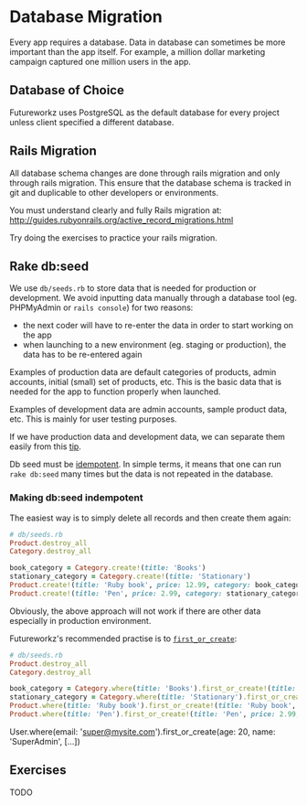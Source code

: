 # Database Migration
Every app requires a database. Data in database can sometimes be more important than the app itself. For example, a million dollar marketing campaign captured one million users in the app.

## Database of Choice
Futureworkz uses PostgreSQL as the default database for every project unless client specified a different database.

## Rails Migration
All database schema changes are done through rails migration and only through rails migration. This ensure that the database schema is tracked in git and duplicable to other developers or environments.

You must understand clearly and fully Rails migration at: http://guides.rubyonrails.org/active_record_migrations.html

Try doing the exercises to practice your rails migration.

## Rake db:seed
We use `db/seeds.rb` to store data that is needed for production or development. We avoid inputting data manually through a database tool (eg. PHPMyAdmin or `rails console`) for two reasons:
- the next coder will have to re-enter the data in order to start working on the app
- when launching to a new environment (eg. staging or production), the data has to be re-entered again

Examples of production data are default categories of products, admin accounts, initial (small) set of products, etc. This is the basic data that is needed for the app to function properly when launched.

Examples of development data are admin accounts, sample product data, etc. This is mainly for user testing purposes.

If we have production data and development data, we can separate them easily from this [tip](http://dennisreimann.de/blog/seeds-for-different-environments/).

Db seed must be [idempotent](https://en.wikipedia.org/wiki/Idempotence). In simple terms, it means that one can run `rake db:seed` many times but the data is not repeated in the database.

### Making db:seed indempotent
The easiest way is to simply delete all records and then create them again:
```ruby
# db/seeds.rb
Product.destroy_all
Category.destroy_all

book_category = Category.create!(title: 'Books')
stationary_category = Category.create!(title: 'Stationary')
Product.create!(title: 'Ruby book', price: 12.99, category: book_category)
Product.create!(title: 'Pen', price: 2.99, category: stationary_category)
```

Obviously, the above approach will not work if there are other data especially in production environment.

Futureworkz's recommended practise is to [`first_or_create`](http://apidock.com/rails/ActiveRecord/Relation/first_or_create):
```ruby
# db/seeds.rb
Product.destroy_all
Category.destroy_all

book_category = Category.where(title: 'Books').first_or_create!(title: 'Books')
stationary_category = Category.where(title: 'Stationary').first_or_create!(title: 'Stationary')
Product.where(title: 'Ruby book').first_or_create!(title: 'Ruby book', price: 12.99, category: book_category)
Product.where(title: 'Pen').first_or_create!(title: 'Pen', price: 2.99, category: stationary_category)
```
User.where(email: 'super@mysite.com').first_or_create(age: 20, name: 'SuperAdmin', [...])

## Exercises
TODO
